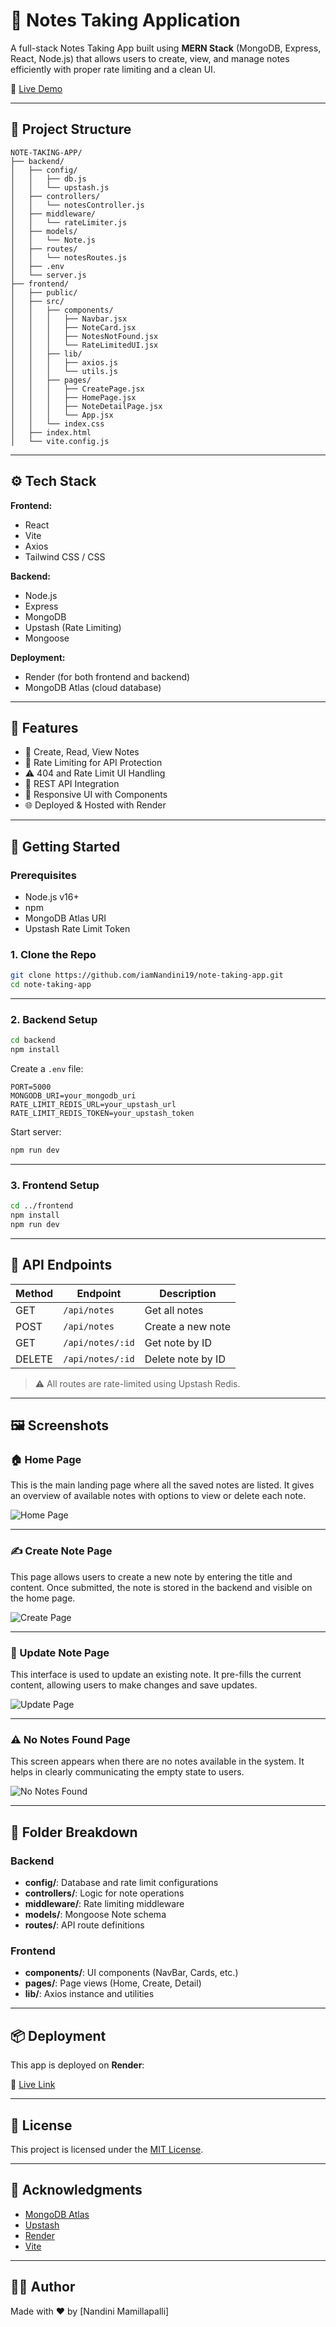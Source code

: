
# 📝 Notes Taking Application

A full-stack Notes Taking App built using **MERN Stack** (MongoDB, Express, React, Node.js) that allows users to create, view, and manage notes efficiently with proper rate limiting and a clean UI.

🚀 [Live Demo](https://notes-taking-application-73mq.onrender.com)

---

## 📂 Project Structure

```
NOTE-TAKING-APP/
├── backend/
│   ├── config/
│   │   ├── db.js
│   │   └── upstash.js
│   ├── controllers/
│   │   └── notesController.js
│   ├── middleware/
│   │   └── rateLimiter.js
│   ├── models/
│   │   └── Note.js
│   ├── routes/
│   │   └── notesRoutes.js
│   ├── .env
│   └── server.js
├── frontend/
│   ├── public/
│   ├── src/
│   │   ├── components/
│   │   │   ├── Navbar.jsx
│   │   │   ├── NoteCard.jsx
│   │   │   ├── NotesNotFound.jsx
│   │   │   └── RateLimitedUI.jsx
│   │   ├── lib/
│   │   │   ├── axios.js
│   │   │   └── utils.js
│   │   ├── pages/
│   │   │   ├── CreatePage.jsx
│   │   │   ├── HomePage.jsx
│   │   │   ├── NoteDetailPage.jsx
│   │   │   └── App.jsx
│   │   └── index.css
│   ├── index.html
│   └── vite.config.js
```

---

## ⚙️ Tech Stack

**Frontend:**
- React
- Vite
- Axios
- Tailwind CSS / CSS

**Backend:**
- Node.js
- Express
- MongoDB
- Upstash (Rate Limiting)
- Mongoose

**Deployment:**
- Render (for both frontend and backend)
- MongoDB Atlas (cloud database)

---

## 🔐 Features

- 📝 Create, Read, View Notes
- 🚫 Rate Limiting for API Protection
- ⚠️ 404 and Rate Limit UI Handling
- 🔗 REST API Integration
- 🎨 Responsive UI with Components
- 🌐 Deployed & Hosted with Render

---

## 🚀 Getting Started

### Prerequisites

- Node.js v16+
- npm
- MongoDB Atlas URI
- Upstash Rate Limit Token

### 1. Clone the Repo

```bash
git clone https://github.com/iamNandini19/note-taking-app.git
cd note-taking-app
```

---

### 2. Backend Setup

```bash
cd backend
npm install
```

Create a `.env` file:

```env
PORT=5000
MONGODB_URI=your_mongodb_uri
RATE_LIMIT_REDIS_URL=your_upstash_url
RATE_LIMIT_REDIS_TOKEN=your_upstash_token
```

Start server:

```bash
npm run dev
```

---

### 3. Frontend Setup

```bash
cd ../frontend
npm install
npm run dev
```

---

## 🧪 API Endpoints

| Method | Endpoint           | Description            |
|--------|--------------------|------------------------|
| GET    | `/api/notes`       | Get all notes          |
| POST   | `/api/notes`       | Create a new note      |
| GET    | `/api/notes/:id`   | Get note by ID         |
| DELETE | `/api/notes/:id`   | Delete note by ID      |

> ⚠️ All routes are rate-limited using Upstash Redis.

---

## 🖼️ Screenshots

### 🏠 Home Page
This is the main landing page where all the saved notes are listed. It gives an overview of available notes with options to view or delete each note.

![Home Page](frontend/assets/screenshots/homePage.png)

---

### ✍️ Create Note Page
This page allows users to create a new note by entering the title and content. Once submitted, the note is stored in the backend and visible on the home page.

![Create Page](frontend/assets/screenshots/createPage.png)

---

### 🔄 Update Note Page
This interface is used to update an existing note. It pre-fills the current content, allowing users to make changes and save updates.

![Update Page](frontend/assets/screenshots/updateNotePage.png)

---

### ⚠️ No Notes Found Page
This screen appears when there are no notes available in the system. It helps in clearly communicating the empty state to users.

![No Notes Found](frontend/assets/screenshots/noNotesFoundPage.png)


---

## 🧠 Folder Breakdown

### Backend
- **config/**: Database and rate limit configurations
- **controllers/**: Logic for note operations
- **middleware/**: Rate limiting middleware
- **models/**: Mongoose Note schema
- **routes/**: API route definitions

### Frontend
- **components/**: UI components (NavBar, Cards, etc.)
- **pages/**: Page views (Home, Create, Detail)
- **lib/**: Axios instance and utilities

---

## 📦 Deployment

This app is deployed on **Render**:

🔗 [Live Link](https://notes-taking-application-73mq.onrender.com)

---

## 📄 License

This project is licensed under the [MIT License](LICENSE).

---

## 🙌 Acknowledgments

- [MongoDB Atlas](https://www.mongodb.com/cloud/atlas)
- [Upstash](https://upstash.com/)
- [Render](https://render.com/)
- [Vite](https://vitejs.dev/)

---

## 👨‍💻 Author

Made with ❤️ by [Nandini Mamillapalli]
